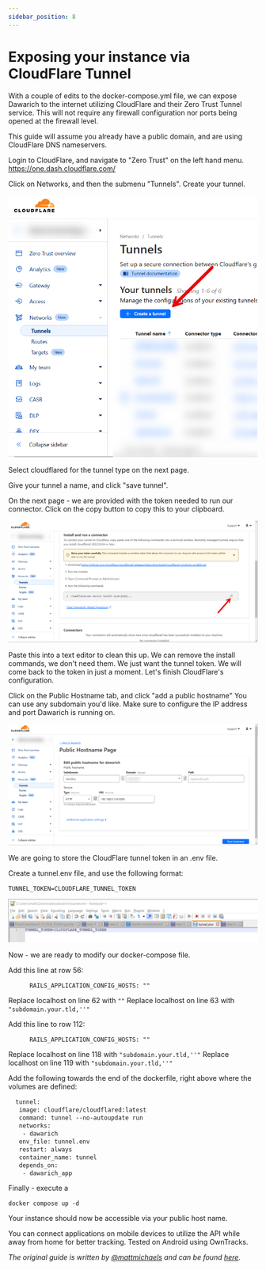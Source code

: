 ```yaml
---
sidebar_position: 8
---
```


# Exposing your instance via CloudFlare Tunnel

With a couple of edits to the docker-compose.yml file, we can expose Dawarich to the internet utilizing CloudFlare and their Zero Trust Tunnel service. This will not require any firewall configuration nor ports being opened at the firewall level.

This guide will assume you already have a public domain, and are using CloudFlare DNS nameservers.

Login to CloudFlare, and navigate to "Zero Trust" on the left hand menu. https://one.dash.cloudflare.com/

Click on Networks, and then the submenu "Tunnels".
Create your tunnel.

![Creating a tunnel](./images/creating-cloudflare-tunnel.png)

Select cloudflared for the tunnel type on the next page.

Give your tunnel a name, and click "save tunnel".

On the next page - we are provided with the token needed to run our connector. Click on the copy button to copy this to your clipboard.

![Copying Cloudflare token](./images/copying-cloudflare-token.png)

Paste this into a text editor to clean this up. We can remove the install commands, we don't need them. We just want the tunnel token. We will come back to the token in just a moment. Let's finish CloudFlare's configuration.

Click on the Public Hostname tab, and click "add a public hostname"
You can use any subdomain you'd like. Make sure to configure the IP address and port Dawarich is running on.

![Adding hostname](./images/adding-hostname.png)


We are going to store the CloudFlare tunnel token in an .env file.

Create a tunnel.env file, and use the following format:

```
TUNNEL_TOKEN=CLOUDFLARE_TUNNEL_TOKEN
```

![Setting token](./images/setting-cloudflare-token.png)

Now - we are ready to modify our docker-compose file.

Add this line at row 56:
```
      RAILS_APPLICATION_CONFIG_HOSTS: ""
```

Replace localhost on line 62 with ``` "" ```
Replace localhost on line 63 with ``` "subdomain.your.tld,''" ```

Add this line to row 112:
```
      RAILS_APPLICATION_CONFIG_HOSTS: ""
```

Replace localhost on line 118 with ``` "subdomain.your.tld,''" ```
Replace localhost on line 119 with ``` "subdomain.your.tld,''" ```


Add the following towards the end of the dockerfile, right above where the volumes are defined:

```
  tunnel:
   image: cloudflare/cloudflared:latest
   command: tunnel --no-autoupdate run
   networks:
    - dawarich
   env_file: tunnel.env
   restart: always
   container_name: tunnel
   depends_on:
    - dawarich_app
```


Finally - execute a

```
docker compose up -d
```

Your instance should now be accessible via your public host name.

You can connect applications on mobile devices to utilize the API while away from home for better tracking. Tested on Android using OwnTracks.

_The original guide is written by [@mattmichaels](https://github.com/mattmichaels) and can be found [here](https://github.com/dawarich-app/site/pull/4/files)._
